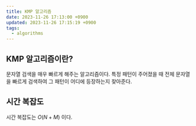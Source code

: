```yaml
---
title: KMP 알고리즘
date: 2023-11-26 17:13:00 +0900
updated: 2023-11-26 17:15:19 +0900
tags:
  - algorithms
---
```


## KMP 알고리즘이란?

문자열 검색을 매우 빠르게 해주는 알고리즘이다. 특정 패턴이 주어졌을 때 전체 문자열을 빠르게 검색하여 그 패턴이 어디에 등장하는지 찾아준다. 

## 시간 복잡도

시간 복잡도는 $O(N + M)$ 이다. 